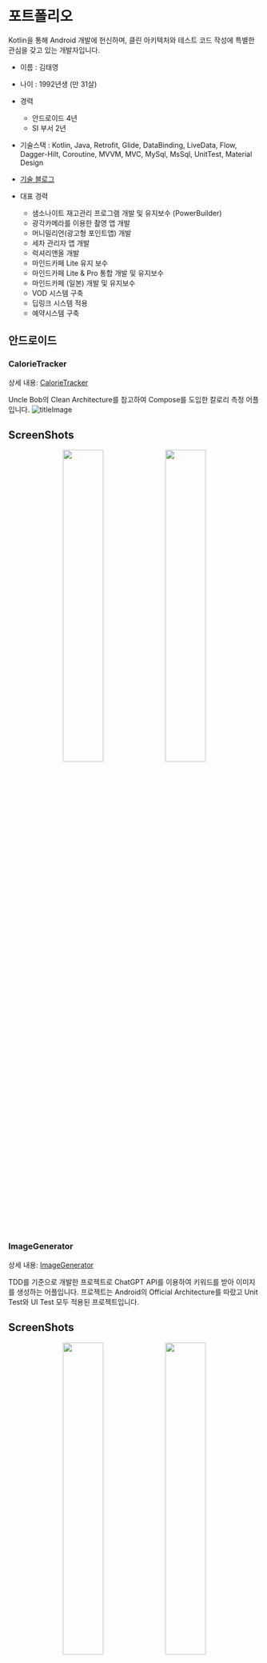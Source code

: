 # 포트폴리오

Kotlin을 통해 Android 개발에 헌신하며, 클린 아키텍처와 테스트 코드 작성에 특별한 관심을 갖고 있는 개발자입니다.

* 이름 : 김태영
* 나이 : 1992년생 (만 31살)

* 경력
  * 안드로이드 4년
  * SI 부서 2년

* 기술스택 : Kotlin, Java, Retrofit, Glide, DataBinding, LiveData, Flow, Dagger-Hilt, Coroutine, MVVM, MVC, MySql, MsSql, UnitTest, Material Design

* [기술 블로그](https://medium.com/@ktyoung153)

* 대표 경력
  * 샘소나이트 재고관리 프로그램 개발 및 유지보수 (PowerBuilder)
  * 광각카메라를 이용한 촬영 앱 개발
  * 머니밀리언(광고형 포인트앱) 개발
  * 세차 관리자 앱 개발
  * 럭셔리앤올 개발
  * 마인드카페 Lite 유지 보수
  * 마인드카페 Lite & Pro 통합 개발 및 유지보수
  * 마인드카페 (일본) 개발 및 유지보수
  * VOD 시스템 구축
  * 딥링크 시스템 적용
  * 예약시스템 구축

## 안드로이드

### CalorieTracker
상세 내용: [CalorieTracker](https://github.com/taiyoungkim/CalorieTracker)

Uncle Bob의 Clean Architecture를 참고하여 Compose를 도입한 칼로리 측정 어플입니다.
![titleImage](https://github.com/taiyoungkim/ImageGenerator/assets/38140436/51e96036-b6c9-46b5-aaaa-b7760e26b4ba)

ScreenShots
-----------
<p align="center">
    <img width="40%" src="https://github.com/taiyoungkim/CalorieTracker/assets/38140436/2535fcc7-a28f-46d3-bd97-8f8ff957e13b"/>
    <img width="40%" src="https://github.com/taiyoungkim/CalorieTracker/assets/38140436/f2c7985a-f4fb-4171-a5a2-2bed62342f70"/>
</p>

### ImageGenerator
상세 내용: [ImageGenerator](https://github.com/taiyoungkim/ImageGenerator)

TDD를 기준으로 개발한 프로젝트로 ChatGPT API를 이용하여 키워드를 받아 이미지를 생성하는 어플입니다.
프로젝트는 Android의 Official Architecture를 따랐고 Unit Test와 UI Test 모두 적용된 프로젝트입니다.

ScreenShots
-----------
<p align="center">
    <img width="40%" src="https://github.com/taiyoungkim/ImageGenerator/assets/38140436/007990cd-2b3f-4462-998d-1bc13b5783a4"/>
    <img width="40%" src="https://github.com/taiyoungkim/ImageGenerator/assets/38140436/4879c7e4-6f47-4e1c-a32f-6c1665315486"/>
</p>

### 광각카메라를 이용한 촬영 앱
C타입의 광각카메라를 안드로이드 기기에 연결하여
해당 카메라 렌즈로 촬영을 하는 앱.
광각 카메라의 특성상 볼록한 화면을 opengl을 이용해서 기존 카메라와 비슷하게 펴서
광각 카메라의 넓은 시야를 갖고 촬영을 할 수 있게 해주는 기능이 핵심 기능.
카메라 연결은 오픈소스를 이용하였고 opengl 왜곡과 필터, 카메라 앱 디자인, 편의기능을 개발.

<img width="202" alt="image1" src="https://user-images.githubusercontent.com/38140436/118430481-1f276500-b70f-11eb-871a-63f676bf4da6.jpeg"> <img width="202" alt="image2" src="https://user-images.githubusercontent.com/38140436/118430463-15056680-b70f-11eb-8250-5e49c3fa7f60.jpeg"> <img width="202" alt="image3" src="https://user-images.githubusercontent.com/38140436/118430442-0c149500-b70f-11eb-81fd-e7712c7a86d2.jpeg"> <img width="202" alt="image4" src="https://user-images.githubusercontent.com/38140436/118430389-f0a98a00-b70e-11eb-9578-6eeeb24c763c.jpeg">

### 머니밀리언(광고형 포인트앱)
기술 스택 : Java, MySql, Retrofit, Git, MVC
기존 광고형 포인트앱과 유사함.
회원가입 및 간단한 포인트게임(ex. 룰렛, 가위바위보), 애드팝콘과 구글광고 추가, 랭킹 조회등

<img width="202" alt="00_01_login" src="https://user-images.githubusercontent.com/38140436/118431129-9e696880-b710-11eb-8b1b-4c8d4cebc2a2.jpg"> <img width="202" alt="01_home" src="https://user-images.githubusercontent.com/38140436/118431135-a1fcef80-b710-11eb-9697-06296a39d0fa.jpg"> <img width="202" alt="05_change" src="https://user-images.githubusercontent.com/38140436/118431171-b04b0b80-b710-11eb-9a27-4b505a9ce1a1.jpg"> <img width="202" alt="05_invitation" src="https://user-images.githubusercontent.com/38140436/118431158-acb78480-b710-11eb-897c-363708f0d029.jpg">

### 세차 관리자 앱
기술 스택 : Kotlin, Java, MySql, Retrofit, Git, MVC, Firebase
세차 관리자를 위한 간단한 세차관리 앱.
세차 관리자 회원가입, 차고지별 차량 조회, 세차 필요시 주변 관리자에게 알림, 세차 진행사항 저장.

### 럭셔리앤올
기술 스택 : Kotlin, Java, MySql, Retrofit, Git, MVC, Firebase
명품 수선을 원하는 소비자에게 회사와 계약된 수선사를 매칭해주는 앱.
회원가입 및 각 진행별 알림, 사진 업로드, 럭셔리앤올 디자인, 실시간 조회

<img width="202" alt="Screenshot_20200903-173621_LuxuryNAll" src="https://user-images.githubusercontent.com/38140436/118429824-893f0a80-b70d-11eb-95d1-982ad8c4ba96.jpg"> <img width="202" alt="Screenshot_20200903-173910_LuxuryNAll" src="https://user-images.githubusercontent.com/38140436/118429853-9eb43480-b70d-11eb-96b6-344c6f4bf7ae.jpg"> <img width="202" alt="Screenshot_20200903-173634_LuxuryNAll" src="https://user-images.githubusercontent.com/38140436/118429855-a1168e80-b70d-11eb-87de-979fd5ef0d51.jpg">

### 치킨스톡
기술 스택 : Kotlin, MVVM, Retrofit, Android Jetpack (DataBinding, Room, Navigation, ViewModel), Coroutine
관심있는 키워드에 대한 뉴스 모아보기 및 주식 재무제표 비교 앱
주식 관련 뉴스를 더 쉽게 보기위해 키워드를 원하는방식으로 설정하고 네이버 뉴스 API를 통해 정보를 받아옴. 재무제표는 Dart API를 이용해 두 회사에 대한 재무제표를 요청해서 받아옴.


<img width="202" alt="스크린샷 2021-05-04 오후 3 56 08" src="https://user-images.githubusercontent.com/38140436/116970302-aaa5fc80-acf2-11eb-8221-ebfff1c9ceba.png"> <img width="202" alt="스크린샷 2021-05-04 오후 3 58 35" src="https://user-images.githubusercontent.com/38140436/116997829-439b3e80-ad18-11eb-862b-69d9bd613d94.png">
<img width="202" alt="스크린샷 2021-05-04 오후 3 59 27" src="https://user-images.githubusercontent.com/38140436/116997835-472ec580-ad18-11eb-9249-d2a5b740b3c8.png"> <img width="202" alt="스크린샷 2021-05-04 오후 4 00 40" src="https://user-images.githubusercontent.com/38140436/116997840-485ff280-ad18-11eb-8d03-d8770a1c5113.png">
<img width="202" alt="스크린샷 2021-05-04 오후 4 00 51" src="https://user-images.githubusercontent.com/38140436/116997842-48f88900-ad18-11eb-89e7-a88be4390b2a.png">


### 마인드카페
구글 플레이 주소: https://play.google.com/store/apps/details?id=com.atommerce.mindpro

 * VOD 시스템 구축
   ExoPlayer를 이용한 VOD streaming 서비스를 구축했습니다. signedUrl을 통해서 유저를 구분하여 VOD를 보여주도록 하였습니다. VOD로 인한 유저 유입이 이전 대비 10% 증가 하였습니다.
* 마인드카페 Appsflyer 딥링크 시스템 적용
  기존 Branch에서 사용하는 딥링크, 앱 이벤트를 모두 Appsflyer로 이전하는 작업을 PO를 맡 아서 안드로이드, iOS, 웹 모두 적용하였습니다.
  마케팅에서 만족스러운 데이터를 쌓고 있다는 피드백을 받을 수 있었습니다.
* 예약시스템 구축
  기존 매칭된 상담사와 직접 예약해야하는 불편한 구조를 각 상담사별로 예약 가능 시간대를 설정하여 해당 시간대에 유저가 원하는 시간대로 예약을 할 수 있도록 수정하여 해당 기능으로 환불율 50%이상 감소,
  매출30%상승을 이루었습니다. 모든 캘린더와 시간 선택 부분을 라이브러리 사용 없이 저희 앱에 맞게 커스텀하여 만들었습니다.
* Branch 딥링크 및 앱 이벤트 추가
  Branch와 마케팅팁과 협력하여 android와 ios 통합 리드를 하였고 앱의 딥링크, 디퍼드 딥링 크를 추가, 각 기능별 이벤트를 추가하여 마케팅에 유의미한 데이터를 쌓을수 있도록 기능을 추 가 하였습니다.
  이로인해 앱설치수가 10%로 증가하였고 지금도 효율적인 마케팅을 통해 지속적으로 증가중입니다.
* 마인드카페 통합앱 출시
  기존 마인드카페와 마인드카페 프로의 통합앱을 구조부터 전부 새로 만들어서 통합 버전을 만들 어서 재출시했습니다.
  기존의 mvp 구조를 mvvm으로 수정하였고 구조적인 부분을 전체적으로 맡아서 리드하였습니다.
  또한 network 통신 역시 기존에 정해진 룰 없이 마구잡이로 통신 하는 부분을 retrofit을 이용 하여 singleton으로 디자인 하여 현재 서버와 잘 맞는 network 환경을 구축 하였습니다.
  재출시로 이전 80%대의 비정상 종료 미발생 통계를 99.9%로 상승하여 CS업무의 부담을 줄였습니다.

### 마인드카페 Lite
구글 플레이 주소: https://play.google.com/store/apps/details?id=atommerce.mindcafe

* 마인드카페 Lite 유지 보수 및 개발
  기존에 출시 되어 있던 MVP구조의 마인드카페 Lite (커뮤니티 기능)을 유지 보수 및 개발을 담당하고 있습니다.

### 마인드카페
구글 플레이 주소: https://play.google.com/store/apps/details?id=com.atommerce.mindpro_japan

* 마인드카페 일본 로컬라이징
  마인드카페를 일본어로 로컬라이징을 하여 재출시하였습니다.
  dynamic featured를 이용해서 기존 소스와 함께 유지보수 할 수 있도록 하였고 유저에게 동일한 경험을 할 수 있도록 하였습니다.
